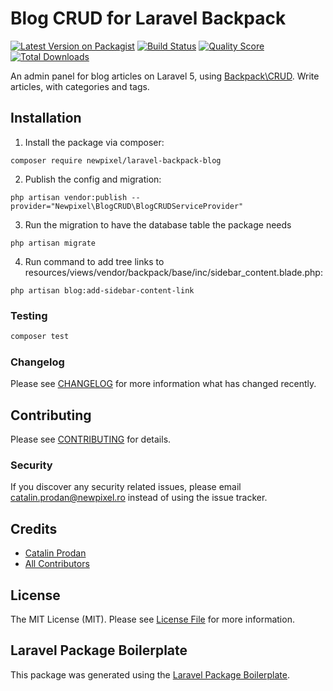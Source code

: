 # Blog CRUD for Laravel Backpack

[![Latest Version on Packagist](https://img.shields.io/packagist/v/newpixel/laravel-backpack-blog.svg?style=flat-square)](https://packagist.org/packages/newpixel/laravel-backpack-blog)
[![Build Status](https://img.shields.io/travis/newpixel/laravel-backpack-blog/master.svg?style=flat-square)](https://travis-ci.org/newpixel/laravel-backpack-blog)
[![Quality Score](https://img.shields.io/scrutinizer/g/newpixel/laravel-backpack-blog.svg?style=flat-square)](https://scrutinizer-ci.com/g/newpixel/laravel-backpack-blog)
[![Total Downloads](https://img.shields.io/packagist/dt/newpixel/laravel-backpack-blog.svg?style=flat-square)](https://packagist.org/packages/newpixel/laravel-backpack-blog)

An admin panel for blog articles on Laravel 5, using [Backpack\CRUD](https://github.com/Laravel-Backpack/crud). Write articles, with categories and tags.

## Installation

1) Install the package via composer:

```
composer require newpixel/laravel-backpack-blog
```

2) Publish the config and migration:

```
php artisan vendor:publish --provider="Newpixel\BlogCRUD\BlogCRUDServiceProvider"
```

3) Run the migration to have the database table the package needs

```
php artisan migrate
```

4) Run command to add tree links to resources/views/vendor/backpack/base/inc/sidebar_content.blade.php:

```
php artisan blog:add-sidebar-content-link
```

### Testing

``` bash
composer test
```

### Changelog

Please see [CHANGELOG](CHANGELOG.md) for more information what has changed recently.

## Contributing

Please see [CONTRIBUTING](CONTRIBUTING.md) for details.

### Security

If you discover any security related issues, please email catalin.prodan@newpixel.ro instead of using the issue tracker.

## Credits

- [Catalin Prodan](https://github.com/newpixel)
- [All Contributors](../../contributors)

## License

The MIT License (MIT). Please see [License File](LICENSE.md) for more information.

## Laravel Package Boilerplate

This package was generated using the [Laravel Package Boilerplate](https://laravelpackageboilerplate.com).

